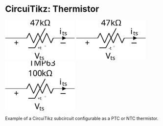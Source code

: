 # CircuiTikz: Thermistor

![image info](example-1.svg "SVG output of PTC")
![image info](example-2.svg "SVG output of NTC")
![image info](example-3.svg "SVG output of PTC with PN")

Example of a CircuiTikz subcircuit configurable as a PTC or NTC thermistor.
